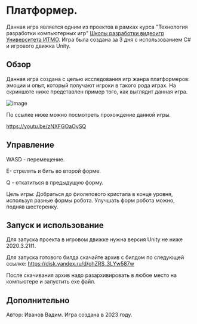 # Платформер.
Данная игра является одним из проектов в рамках курса "Технология разработки компьютерных игр" [Школы разработки видеоигр Университета ИТМО](https://itmo.games/). Игра была создана за 3 дня с использованием С# и игрового движка Unity.

## Обзор
Данная игра создана с целью исследования игр жанра платформеров: эмоции и опыт, который получают игроки в такого рода играх. На скриншоте ниже представлен пример того, как выглядит данная игра.

![image](https://github.com/user-attachments/assets/7025a374-93f3-435e-949a-3f8480c1c0f3)

По ссылке ниже можно посмотреть прохождение данной игры.

https://youtu.be/zNXFGOaOvSQ

## Управление

WASD - перемещение.

E- стрелять и бить во второй форме.
 
Q - откатиться в предыдущую форму.

Цель игры: Добраться до фиолетового кристала в конце уровня, используя разные формы робота. 
Улучшать форм робота можно, подняв шестеренку.

## Запуск и использование
Для запуска проекта в игровом движке нужна версия Unity не ниже 2020.3.21f1.

Для запуска готового билда скачайте архив с билдом по следующей ссылке: https://disk.yandex.ru/d/ohZRS_3LYw587w

После скачивания архив надо разархивировать в любое место на компьютере и запустить exe файл.

## Дополнительно
Автор: Иванов Вадим. Игра создана в 2023 году.

